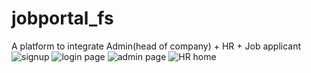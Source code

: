# jobportal_fs
A platform to integrate Admin(head of company) + HR + Job applicant
![signup](https://user-images.githubusercontent.com/79095868/116032173-cf5bfd80-a67c-11eb-9cba-99217075bbf6.jpg)
![login page](https://user-images.githubusercontent.com/79095868/116032083-a63b6d00-a67c-11eb-8f9a-59d2e2cea7ab.jpg)
![admin page](https://user-images.githubusercontent.com/79095868/116032244-ef8bbc80-a67c-11eb-97c1-30a9903ca901.jpg)
![HR home](https://user-images.githubusercontent.com/79095868/116032267-f61a3400-a67c-11eb-9bca-8a81d3541bbe.jpg)
